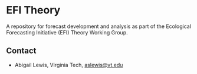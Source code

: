 # EFI Theory

A repository for forecast development and analysis as part of the Ecological Forecasting Initiative (EFI) Theory Working Group.

## Contact

- Abigail Lewis, Virginia Tech, aslewis@vt.edu
